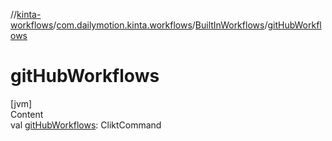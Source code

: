//[kinta-workflows](../../../index.md)/[com.dailymotion.kinta.workflows](../index.md)/[BuiltInWorkflows](index.md)/[gitHubWorkflows](git-hub-workflows.md)



# gitHubWorkflows  
[jvm]  
Content  
val [gitHubWorkflows](git-hub-workflows.md): CliktCommand  



